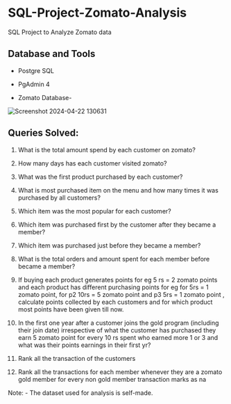 # SQL-Project-Zomato-Analysis

SQL Project to Analyze Zomato data

## Database and Tools
- Postgre SQL
- PgAdmin 4

- Zomato Database-

![Screenshot 2024-04-22 130631](https://github.com/Kapildarwani22/SQL-Zomato-Analysis/assets/116799321/bafe9d4e-3414-469f-830a-f1359870ffac)


## Queries Solved:

1.  What is the total amount spend by each customer on zomato?

2. How many days has each customer visited zomato?

3. What was the first product purchased by each customer?

4. What is most purchased item on the menu and how many times it was purchased by all customers?

5. Which item was the most popular for each customer?

6. Which item was purchased first by the customer after they became a member?

7. Which item was purchased just before they became a member?

8. What is the total orders and amount spent for each member before became a member?

9. If buying each product generates points for eg 5 rs = 2 zomato points and each product has different purchasing points for eg for 5rs = 1 zomato point, for p2 10rs = 5 zomato point and p3 5rs = 1 zomato point , 
calculate points collected by each customers and for which product most points have been given till now.

10. In the first one year after a customer joins the gold program (including their join date) irrespective of what the customer has purchased they earn 5 zomato point for every 10 rs spent who earned more 1 or 3 and 
what was their points earnings in their first yr?

11. Rank all the transaction of the customers

12. Rank all the transactions for each member whenever they are a zomato gold member for every non gold member transaction marks as na

Note: - The dataset used for analysis is self-made. 
